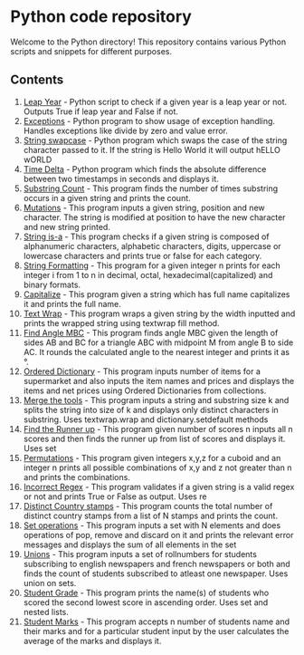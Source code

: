 # Python code repository
Welcome to the Python directory! This repository contains various Python scripts and snippets for different purposes.

## Contents
1. [Leap Year](leap.py) - Python script to check if a given year is a leap year or not. Outputs True if leap year and False if not.
2. [Exceptions](exceptions.py) - Python program to show usage of exception handling. Handles exceptions like divide by zero and value error.
3. [String swapcase](string_swapcase.py) - Python program which swaps the case of the string character passed to it. If the string is Hello World it will output hELLO wORLD
4. [Time Delta](time_delta.py) - Python program which finds the absolute difference between two timestamps in seconds and displays it.
5. [Substring Count](substring.py) - This program finds the number of times substring occurs in a given string and prints the count.
6. [Mutations](mutations.py) - This program inputs a given string, position and new character. The string is modified at position to have the new character and new string printed.
7. [String is-a](string_isa.py) - This program checks if a given string is composed of alphanumeric characters, alphabetic characters, digits, uppercase or lowercase characters and prints true or false for each category.
8. [String Formatting](string_formatting.py) - This program for a given integer n prints for each integer i from 1 to n in decimal, octal, hexadecimal(capitalized) and binary formats.
9. [Capitalize](capitalize.py) - This program given a string which has full name capitalizes it and prints the full name. 
10. [Text Wrap](text_wrap.py) - This program wraps a given string by the width inputted and prints the wrapped string using textwrap fill method.
11. [Find Angle MBC](find_angle.py) - This program finds angle MBC given the length of sides AB and BC for a triangle ABC with midpoint M from angle B to side AC. It rounds the calculated angle to the nearest integer and prints it as °.
12. [Ordered Dictionary](ordered_dictionary.py) - This program inputs number of items for a supermarket and also inputs the item names and prices and displays the items and net prices using Ordered Dictionaries from collections.
13. [Merge the tools](merge_the_tools.py) - This program inputs a string and substring 
size k and splits the string into size of k and displays only distinct characters in
substring. Uses textwrap.wrap and dictionary.setdefault methods
14. [Find the Runner up](array_print.py) - This program given number of scores n inputs all n scores and then finds the runner up from list of scores and displays it. Uses set
15. [Permutations](list_comprehension.py)  - This program given integers x,y,z for a cuboid and an integer n prints all possible combinations of x,y and z not greater than n and prints the combinations.
16. [Incorrect Regex](incorrect_regex.py) - This program validates if a given string is a valid regex or not and prints True or False as output. Uses re
17. [Distinct Country stamps](set.py) - This program counts the total number of distinct country stamps from a list of N stamps and prints the count.
18. [Set operations](set_remove.py) - This program inputs a set with N elements and does operations of pop, remove and discard on it and prints the relevant error messages and displays the sum of all elements in the set 
19. [Unions](unions.py) - This program inputs a set of rollnumbers for students subscribing to english newspapers and french newspapers or both and finds the count of students subscribed to atleast one newspaper. Uses union on sets.
20. [Student Grade](grade.py) - This program prints the name(s) of students who scored
the second lowest score in ascending order. Uses set and nested lists.
21. [Student Marks](student_marks.py) - This program accepts n number of students name and their marks and for a particular student input by the user calculates the average of the marks and displays it.